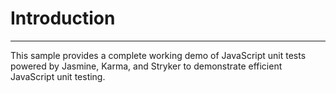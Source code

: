 # Introduction
---
This sample provides a complete working demo of JavaScript unit tests powered by Jasmine, Karma,
and Stryker to demonstrate efficient JavaScript unit testing.
